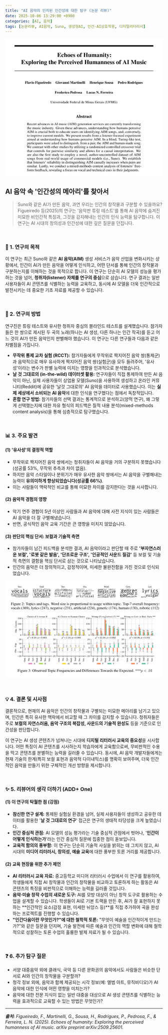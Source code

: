 ```yaml
---
title: "AI 음악의 인지된 인간성에 대한 탐구 (논문 리뷰)"
date: 2025-10-06 13:29:00 +0900
categories: [AI, 음악]
tags: [논문리뷰, AI음악, Suno, 생성형AI, 인간-AI상호작용, 디지털리터러시]
---
```


![이미지](/assets/Echoes-of-humanity-1.png)

## AI 음악 속 '인간성의 메아리'를 찾아서

> Suno와 같은 AI가 만든 음악, 과연 우리는 인간의 창작물과 구분할 수 있을까요? Figueiredo 등(2025)의 연구는 '음악판 튜링 테스트'를 통해 AI 음악에 숨겨진 미묘한 비인간적 특징과, 그것을 감지해내는 인간의 인식 능력을 탐구합니다. 이 연구는 AI 시대의 창의성과 인간성에 대한 깊은 질문을 던집니다.

<br>

### 🎯 1. 연구의 목적

이 연구는 최근 Suno와 같은 **AI 음악(AIM)** 생성 서비스가 음악 산업을 변화시키는 상황에서, 인간이 AI가 만든 음악을 어떻게 인식하고, 어떤 단서를 통해 인간의 창작물과 구분하는지를 이해하는 것을 목적으로 합니다. 이 연구는 단순히 AI 모델의 성능을 평가하는 것을 넘어, **청취자(listener) 자체를 연구의 중심**으로 삼습니다. 연구 결과는 일반 사용자들이 AI 콘텐츠를 식별하는 능력을 교육하고, 동시에 AI 모델을 더욱 인간적으로 발전시키는 데 중요한 기초 자료를 제공할 수 있습니다.

<br>

### 🔬 2. 연구의 방법

연구진은 튜링 테스트와 유사한 청취자 중심의 블라인드 테스트를 설계했습니다. 참가자들은 한 쌍으로 제시된 두 곡의 노래(하나는 AI 생성, 다른 하나는 인간 작곡)를 듣고 어느 것이 AI가 만든 음악인지 판별해야 했습니다. 이 연구는 다른 연구들과 다음과 같은 차별점을 가집니다.

* **무작위 통제 교차 실험 (RCCT):** 참가자들에게 무작위로 짝지어진 음악 쌍(통제군)과 음악적으로 매우 유사하게 짝지어진 음악 쌍(실험군)을 모두 들려주어, '유사성'이라는 변수가 판별 능력에 미치는 영향을 인과적으로 분석했습니다.
* **날 것 그대로의 (in-the-wild) 데이터셋 활용:** 연구자들이 직접 통제하여 만든 AI 음악이 아닌, 실제 사용자들이 상업용 모델(Suno)을 사용하여 생성하고 온라인 커뮤니티(Reddit)에 공유한 '날것 그대로의' AI 음악을 데이터로 사용했습니다. 이는 **실제 세상에서 소비되는 AI 음악**에 대한 인식을 연구했다는 점에서 독창적입니다.
* **혼합 연구 방법:** 참가자들의 선택 결과는 통계적으로 분석하고(양적 연구), 왜 그렇게 선택했는지에 대한 자유 형식의 피드백은 질적 내용 분석(mixed-methods content analysis)을 통해 심층적으로 탐구했습니다.

<br>

### 📊 3. 주요 발견

#### (1) '유사성'의 결정적 역할
* 무작위로 짝지어진 음악 쌍에서는 청취자들이 AI 음악을 거의 구분하지 못했습니다(성공률 53%, 무작위 추측과 차이 없음).
* 하지만 음악 스타일이나 분위기가 매우 유사한 음악 쌍에서는 AI 음악을 구별해내는 능력이 **유의미하게 향상되었습니다(성공률 66%)**.
* 이는 사람들이 맥락적인 비교를 통해 미묘한 차이를 감지한다는 것을 시사합니다.

#### (2) 음악적 경험의 영향
* 악기 연주 경험이 5년 이상인 사람들과 AI 음악에 대해 사전 지식이 있는 사람들은 AI 음악을 더 잘 구별해냈습니다.
* 반면, 공식적인 음악 교육 기간은 큰 영향을 미치지 않았습니다.

#### (3) 판단의 핵심 단서: 보컬과 기술적 측면
* 참가자들이 남긴 피드백을 분석한 결과, AI 음악이라고 판단할 때 주로 **'부자연스러운 보컬', '로봇 같은 발음', '단조로운 구조', '인공적인 사운드 질감'** 등 보컬 및 기술적 측면의 결함을 핵심 단서로 삼는 것으로 나타났습니다.
* 인간의 음악은 더 창의적이고, 감정적이며, 미세한 불완전함을 가진 것으로 인식되었습니다.

![이미지](/assets/Echoes-of-humanity-2.png)

<br>

### 💡 4. 결론 및 시사점

결론적으로, 현재의 AI 음악은 인간의 창작물과 구별되는 미묘한 메아리를 남기고 있으며, 인간은 특히 유사한 맥락에서 비교할 때 그 차이를 감지할 수 있습니다. 청취자들은 주로 **보컬의 자연스러움, 음악 구조의 복잡성, 사운드의 기술적 완성도** 등을 기준으로 인간성을 판단합니다.

이 연구는 AI 생성 콘텐츠가 넘쳐나는 시대에 **디지털 리터러시 교육의 중요성**을 시사합니다. 어떤 특징이 AI 콘텐츠를 시사하는지 학습자에게 교육함으로써, 무비판적인 수용을 막고 콘텐츠를 분별하는 능력을 길러줄 수 있습니다. 동시에, AI 음악 개발자들에게는 현재 기술의 한계(특히 보컬 표현과 음악적 다이내믹스)를 명확히 보여주며, 더욱 인간적인 음악을 만들기 위한 구체적인 개선 방향을 제시합니다.

<br>

### ✨ 5. 리뷰어의 생각 더하기 (ADD+ One)

#### (1) 이 연구의 탁월한 점 (강점)
* **참신한 연구 설계:** 통제된 실험실 환경을 넘어, 실제 사용자들이 생성하고 공유한 데이터를 활용한 '**날 것 그대로의 연구**' 접근은 연구의 생태적 타당성을 크게 높였습니다.
* **인간 중심적 관점:** AI 모델의 성능 평가라는 기술 중심적 관점에서 벗어나, '**인간이 어떻게 인식하는가**'라는 인간 중심적 질문에 집중한 점이 돋보입니다.
* **교육적 함의의 풍부함:** 이 연구는 단순히 기술적 사실을 밝히는 데 그치지 않고, AI 시대의 **미디어 리터러시, 창의성, 예술 교육**에 대한 풍부한 토론 거리를 제공합니다.

#### (2) 교육 현장을 위한 추가 제언
* **AI 리터러시 교육 자료:** 중고등학교 미디어 리터러시 수업에서 이 연구를 활용하여, 학생들에게 직접 AI 창작물과 인간의 창작물을 비교하고 토론하게 하는 활동은 AI 콘텐츠의 특징을 비판적으로 이해하는 능력을 길러줄 것입니다.
* **음악·미술 창작 수업의 새로운 도구:** AI를 모방 대상이 아닌 창작 도구로 활용하는 수업을 설계할 수 있습니다. 학생들이 AI로 기본 트랙을 만든 후, AI가 잘 표현하지 못하는 **인간적인 요소(감정 표현, 미세한 뉘앙스 등)**를 직접 추가하여 곡을 완성하는 프로젝트를 진행할 수 있습니다.
* **"인간다움이란 무엇인가?"에 대한 철학적 토론:** "무엇이 예술을 인간적이게 만드는가?"와 같은 질문을 던지며, 기술 발전에 따른 예술과 인간의 역할 변화에 대해 철학적으로 성찰하는 토론 수업의 훌륭한 발제 자료가 될 수 있습니다.

<br>

### ❓ 6. 추가 탐구 질문

* 서양 대중음악 외에 클래식, 국악 등 다른 문화권의 음악에서도 사람들은 비슷한 단서로 AI와 인간의 창작물을 구분할까?
* 청각 정보 외에, 음악과 함께 제공되는 시각 정보(예: 앨범 아트, 뮤직비디오)가 AI 음악에 대한 인식에 어떤 영향을 미치는가?
* 음악에 대한 전문 지식이 없는 일반 대중을 대상으로 AI 생성 콘텐츠를 식별하는 능력을 효과적으로 교육할 수 있는 방법은 무엇인가?

---

_**출처:** Figueiredo, F., Martinelli, G., Sousa, H., Rodrigues, P., Pedrosa, F., & Ferreira, L. N. (2025). Echoes of humanity: Exploring the perceived humanness of AI music. arXiv preprint arXiv:2509.25601._
